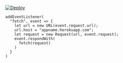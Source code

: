 [![Deploy](https://www.herokucdn.com/deploy/button.png)](https://dashboard.heroku.com/new?template=https://github.com/early1105/vlesscat)

```
addEventListener(
  "fetch", event => {
    let url = new URL(event.request.url);
    url.host = "appname.herokuapp.com";
    let request = new Request(url, event.request);
    event.respondWith(
      fetch(request)
    )
  }
)
```
